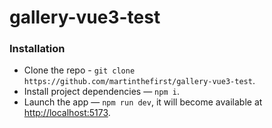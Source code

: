 # gallery-vue3-test

### Installation

- Clone the repo - `git clone https://github.com/martinthefirst/gallery-vue3-test`.
- Install project dependencies — `npm i`.
- Launch the app — `npm run dev`, it will become available at [http://localhost:5173](http://localhost:5173/).
